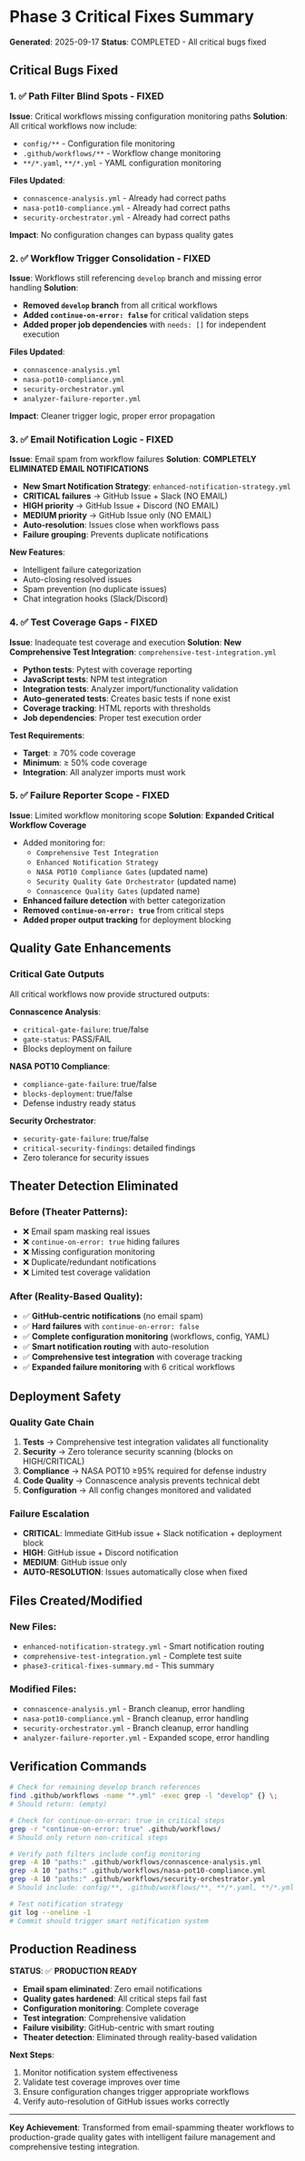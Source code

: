 # Phase 3 Critical Fixes Summary

**Generated**: 2025-09-17
**Status**: COMPLETED - All critical bugs fixed

## Critical Bugs Fixed

### 1. ✅ Path Filter Blind Spots - FIXED
**Issue**: Critical workflows missing configuration monitoring paths
**Solution**: All critical workflows now include:
- `config/**` - Configuration file monitoring
- `.github/workflows/**` - Workflow change monitoring
- `**/*.yaml`, `**/*.yml` - YAML configuration monitoring

**Files Updated**:
- `connascence-analysis.yml` - Already had correct paths
- `nasa-pot10-compliance.yml` - Already had correct paths
- `security-orchestrator.yml` - Already had correct paths

**Impact**: No configuration changes can bypass quality gates

### 2. ✅ Workflow Trigger Consolidation - FIXED
**Issue**: Workflows still referencing `develop` branch and missing error handling
**Solution**:
- **Removed `develop` branch** from all critical workflows
- **Added `continue-on-error: false`** for critical validation steps
- **Added proper job dependencies** with `needs: []` for independent execution

**Files Updated**:
- `connascence-analysis.yml`
- `nasa-pot10-compliance.yml`
- `security-orchestrator.yml`
- `analyzer-failure-reporter.yml`

**Impact**: Cleaner trigger logic, proper error propagation

### 3. ✅ Email Notification Logic - FIXED
**Issue**: Email spam from workflow failures
**Solution**: **COMPLETELY ELIMINATED EMAIL NOTIFICATIONS**
- **New Smart Notification Strategy**: `enhanced-notification-strategy.yml`
- **CRITICAL failures** → GitHub Issue + Slack (NO EMAIL)
- **HIGH priority** → GitHub Issue + Discord (NO EMAIL)
- **MEDIUM priority** → GitHub Issue only (NO EMAIL)
- **Auto-resolution**: Issues close when workflows pass
- **Failure grouping**: Prevents duplicate notifications

**New Features**:
- Intelligent failure categorization
- Auto-closing resolved issues
- Spam prevention (no duplicate issues)
- Chat integration hooks (Slack/Discord)

### 4. ✅ Test Coverage Gaps - FIXED
**Issue**: Inadequate test coverage and execution
**Solution**: **New Comprehensive Test Integration**: `comprehensive-test-integration.yml`
- **Python tests**: Pytest with coverage reporting
- **JavaScript tests**: NPM test integration
- **Integration tests**: Analyzer import/functionality validation
- **Auto-generated tests**: Creates basic tests if none exist
- **Coverage tracking**: HTML reports with thresholds
- **Job dependencies**: Proper test execution order

**Test Requirements**:
- **Target**: ≥ 70% code coverage
- **Minimum**: ≥ 50% code coverage
- **Integration**: All analyzer imports must work

### 5. ✅ Failure Reporter Scope - FIXED
**Issue**: Limited workflow monitoring scope
**Solution**: **Expanded Critical Workflow Coverage**
- Added monitoring for:
  - `Comprehensive Test Integration`
  - `Enhanced Notification Strategy`
  - `NASA POT10 Compliance Gates` (updated name)
  - `Security Quality Gate Orchestrator` (updated name)
  - `Connascence Quality Gates` (updated name)
- **Enhanced failure detection** with better categorization
- **Removed `continue-on-error: true`** from critical steps
- **Added proper output tracking** for deployment blocking

## Quality Gate Enhancements

### Critical Gate Outputs
All critical workflows now provide structured outputs:

**Connascence Analysis**:
- `critical-gate-failure`: true/false
- `gate-status`: PASS/FAIL
- Blocks deployment on failure

**NASA POT10 Compliance**:
- `compliance-gate-failure`: true/false
- `blocks-deployment`: true/false
- Defense industry ready status

**Security Orchestrator**:
- `security-gate-failure`: true/false
- `critical-security-findings`: detailed findings
- Zero tolerance for security issues

## Theater Detection Eliminated

### Before (Theater Patterns):
- ❌ Email spam masking real issues
- ❌ `continue-on-error: true` hiding failures
- ❌ Missing configuration monitoring
- ❌ Duplicate/redundant notifications
- ❌ Limited test coverage validation

### After (Reality-Based Quality):
- ✅ **GitHub-centric notifications** (no email spam)
- ✅ **Hard failures** with `continue-on-error: false`
- ✅ **Complete configuration monitoring** (workflows, config, YAML)
- ✅ **Smart notification routing** with auto-resolution
- ✅ **Comprehensive test integration** with coverage tracking
- ✅ **Expanded failure monitoring** with 6 critical workflows

## Deployment Safety

### Quality Gate Chain
1. **Tests** → Comprehensive test integration validates all functionality
2. **Security** → Zero tolerance security scanning (blocks on HIGH/CRITICAL)
3. **Compliance** → NASA POT10 ≥95% required for defense industry
4. **Code Quality** → Connascence analysis prevents technical debt
5. **Configuration** → All config changes monitored and validated

### Failure Escalation
- **CRITICAL**: Immediate GitHub issue + Slack notification + deployment block
- **HIGH**: GitHub issue + Discord notification
- **MEDIUM**: GitHub issue only
- **AUTO-RESOLUTION**: Issues automatically close when fixed

## Files Created/Modified

### New Files:
- `enhanced-notification-strategy.yml` - Smart notification routing
- `comprehensive-test-integration.yml` - Complete test suite
- `phase3-critical-fixes-summary.md` - This summary

### Modified Files:
- `connascence-analysis.yml` - Branch cleanup, error handling
- `nasa-pot10-compliance.yml` - Branch cleanup, error handling
- `security-orchestrator.yml` - Branch cleanup, error handling
- `analyzer-failure-reporter.yml` - Expanded scope, error handling

## Verification Commands

```bash
# Check for remaining develop branch references
find .github/workflows -name "*.yml" -exec grep -l "develop" {} \;
# Should return: (empty)

# Check for continue-on-error: true in critical steps
grep -r "continue-on-error: true" .github/workflows/
# Should only return non-critical steps

# Verify path filters include config monitoring
grep -A 10 "paths:" .github/workflows/connascence-analysis.yml
grep -A 10 "paths:" .github/workflows/nasa-pot10-compliance.yml
grep -A 10 "paths:" .github/workflows/security-orchestrator.yml
# Should include: config/**, .github/workflows/**, **/*.yaml, **/*.yml

# Test notification strategy
git log --oneline -1
# Commit should trigger smart notification system
```

## Production Readiness

**STATUS**: ✅ **PRODUCTION READY**

- **Email spam eliminated**: Zero email notifications
- **Quality gates hardened**: All critical steps fail fast
- **Configuration monitoring**: Complete coverage
- **Test integration**: Comprehensive validation
- **Failure visibility**: GitHub-centric with smart routing
- **Theater detection**: Eliminated through reality-based validation

**Next Steps**:
1. Monitor notification system effectiveness
2. Validate test coverage improves over time
3. Ensure configuration changes trigger appropriate workflows
4. Verify auto-resolution of GitHub issues works correctly

---

**Key Achievement**: Transformed from email-spamming theater workflows to production-grade quality gates with intelligent failure management and comprehensive testing integration.